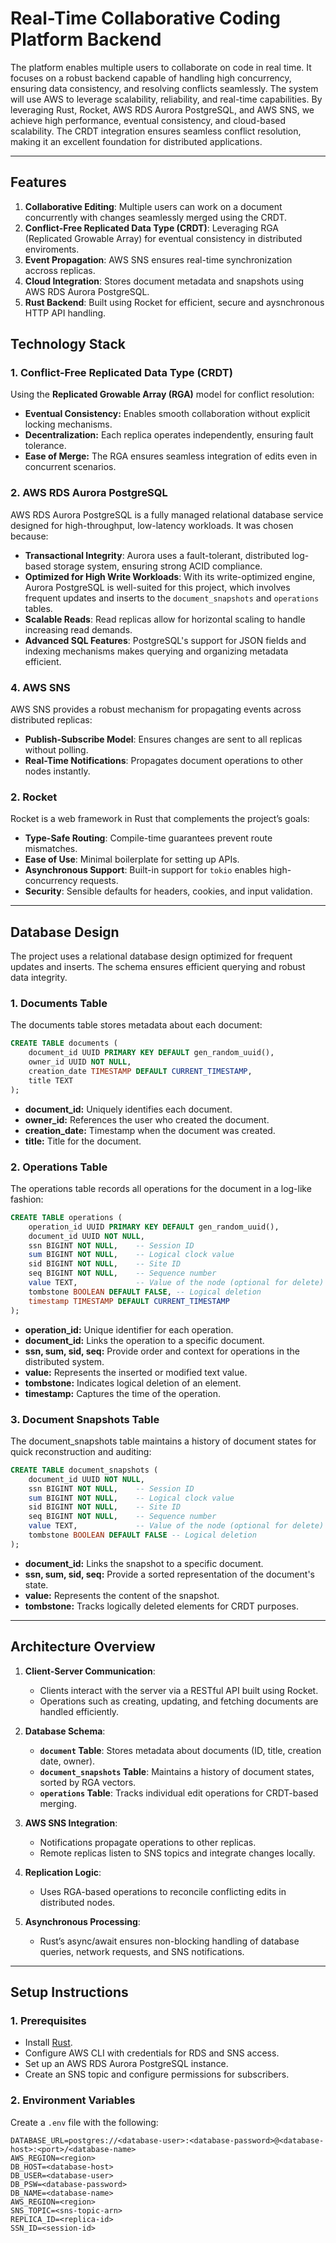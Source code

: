 # Real-Time Collaborative Coding Platform Backend

The platform enables multiple users to collaborate on code in real time. It focuses on a robust backend capable of handling high concurrency, ensuring data consistency, and resolving conflicts seamlessly. The system will use AWS to leverage scalability, reliability, and real-time capabilities. By leveraging Rust, Rocket, AWS RDS Aurora PostgreSQL, and AWS SNS, we achieve high performance, eventual consistency, and cloud-based scalability. The CRDT integration ensures seamless conflict resolution, making it an excellent foundation for distributed applications.

---
## Features
1. **Collaborative Editing**: Multiple users can work on a document concurrently with changes seamlessly merged using the CRDT.
2. **Conflict-Free Replicated Data Type (CRDT)**: Leveraging RGA (Replicated Growable Array) for eventual consistency in distributed enviroments.
3. **Event Propagation**: AWS SNS ensures real-time synchronization accross replicas.
4. **Cloud Integration**: Stores document metadata and snapshots using AWS RDS Aurora PostgreSQL.
5. **Rust Backend**: Built using Rocket for efficient, secure and aysnchronous HTTP API handling.

## Technology Stack
### 1. Conflict-Free Replicated Data Type (CRDT)
Using the **Replicated Growable Array (RGA)** model for conflict resolution:
- **Eventual Consistency:** Enables smooth collaboration without explicit locking mechanisms.
- **Decentralization:** Each replica operates independently, ensuring fault tolerance.
- **Ease of Merge:** The RGA ensures seamless integration of edits even in concurrent scenarios.

### 2. AWS RDS Aurora PostgreSQL
AWS RDS Aurora PostgreSQL is a fully managed relational database service designed for high-throughput, low-latency workloads. 
It was chosen because:
- **Transactional Integrity**: Aurora uses a fault-tolerant, distributed log-based storage system, ensuring strong ACID compliance.
- **Optimized for High Write Workloads**: With its write-optimized engine, Aurora PostgreSQL is well-suited for this project, which involves frequent updates and inserts to the `document_snapshots` and `operations` tables.
- **Scalable Reads**: Read replicas allow for horizontal scaling to handle increasing read demands.
- **Advanced SQL Features**: PostgreSQL's support for JSON fields and indexing mechanisms makes querying and organizing metadata efficient.

### **4. AWS SNS**
AWS SNS provides a robust mechanism for propagating events across distributed replicas:
- **Publish-Subscribe Model**: Ensures changes are sent to all replicas without polling.
- **Real-Time Notifications**: Propagates document operations to other nodes instantly.

### **2. Rocket**
Rocket is a web framework in Rust that complements the project’s goals:
- **Type-Safe Routing**: Compile-time guarantees prevent route mismatches.
- **Ease of Use**: Minimal boilerplate for setting up APIs.
- **Asynchronous Support**: Built-in support for `tokio` enables high-concurrency requests.
- **Security**: Sensible defaults for headers, cookies, and input validation.

---
## Database Design
The project uses a relational database design optimized for frequent updates and inserts. The schema ensures efficient querying and robust data integrity.

### 1. Documents Table
The documents table stores metadata about each document:
```sql
CREATE TABLE documents (
    document_id UUID PRIMARY KEY DEFAULT gen_random_uuid(),
    owner_id UUID NOT NULL,
    creation_date TIMESTAMP DEFAULT CURRENT_TIMESTAMP,
    title TEXT
);
```
- **document_id:** Uniquely identifies each document.
- **owner_id:** References the user who created the document.
- **creation_date:** Timestamp when the document was created.
- **title:** Title for the document.

### 2. Operations Table
The operations table records all operations for the document in a log-like fashion:
```sql
CREATE TABLE operations (
    operation_id UUID PRIMARY KEY DEFAULT gen_random_uuid(),
    document_id UUID NOT NULL,
    ssn BIGINT NOT NULL,    -- Session ID
    sum BIGINT NOT NULL,    -- Logical clock value
    sid BIGINT NOT NULL,    -- Site ID
    seq BIGINT NOT NULL,    -- Sequence number
    value TEXT,             -- Value of the node (optional for delete)
    tombstone BOOLEAN DEFAULT FALSE, -- Logical deletion
    timestamp TIMESTAMP DEFAULT CURRENT_TIMESTAMP
);
```
- **operation_id:** Unique identifier for each operation.
- **document_id:** Links the operation to a specific document.
- **ssn, sum, sid, seq:** Provide order and context for operations in the distributed system.
- **value:** Represents the inserted or modified text value.
- **tombstone:** Indicates logical deletion of an element.
- **timestamp:** Captures the time of the operation.

### 3. Document Snapshots Table
The document_snapshots table maintains a history of document states for quick reconstruction and auditing:
```sql
CREATE TABLE document_snapshots (
    document_id UUID NOT NULL,
    ssn BIGINT NOT NULL,    -- Session ID
    sum BIGINT NOT NULL,    -- Logical clock value
    sid BIGINT NOT NULL,    -- Site ID
    seq BIGINT NOT NULL,    -- Sequence number
    value TEXT,             -- Value of the node (optional for delete)
    tombstone BOOLEAN DEFAULT FALSE -- Logical deletion
);
```
- **document_id:** Links the snapshot to a specific document.
- **ssn, sum, sid, seq:** Provide a sorted representation of the document's state.
- **value:** Represents the content of the snapshot.
- **tombstone:** Tracks logically deleted elements for CRDT purposes.
---
## Architecture Overview

1. **Client-Server Communication**:
   - Clients interact with the server via a RESTful API built using Rocket.
   - Operations such as creating, updating, and fetching documents are handled efficiently.

2. **Database Schema**:
   - **`document` Table**: Stores metadata about documents (ID, title, creation date, owner).
   - **`document_snapshots` Table**: Maintains a history of document states, sorted by RGA vectors.
   - **`operations` Table**: Tracks individual edit operations for CRDT-based merging.

3. **AWS SNS Integration**:
   - Notifications propagate operations to other replicas.
   - Remote replicas listen to SNS topics and integrate changes locally.

4. **Replication Logic**:
   - Uses RGA-based operations to reconcile conflicting edits in distributed nodes.

5. **Asynchronous Processing**:
   - Rust’s async/await ensures non-blocking handling of database queries, network requests, and SNS notifications.

---
## Setup Instructions

### **1. Prerequisites**
- Install [Rust](https://www.rust-lang.org/tools/install).
- Configure AWS CLI with credentials for RDS and SNS access.
- Set up an AWS RDS Aurora PostgreSQL instance.
- Create an SNS topic and configure permissions for subscribers.

### **2. Environment Variables**
Create a `.env` file with the following:
```env
DATABASE_URL=postgres://<database-user>:<database-password>@<database-host>:<port>/<database-name>
AWS_REGION=<region>
DB_HOST=<database-host>
DB_USER=<database-user>
DB_PSW=<database-password>
DB_NAME=<database-name>
AWS_REGION=<region>
SNS_TOPIC=<sns-topic-arn>
REPLICA_ID=<replica-id>
SSN_ID=<session-id>



